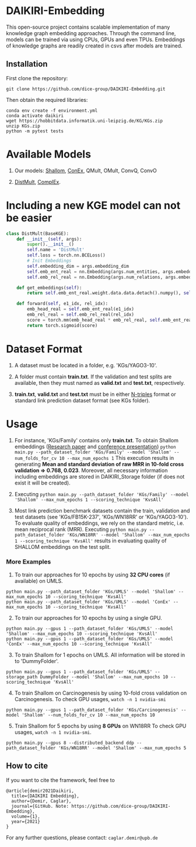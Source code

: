 # DAIKIRI-Embedding
This open-source project contains scalable implementation of many knowledge graph embedding approaches. Through the command line, models can be trained via using CPUs, GPUs and even TPUs.
Embeddings of knowledge graphs are readily created in csvs after models are trained.

## Installation

First clone the repository:
```
git clone https://github.com/dice-group/DAIKIRI-Embedding.git
```
Then obtain the required libraries:
```
conda env create -f environment.yml
conda activate daikiri
wget https://hobbitdata.informatik.uni-leipzig.de/KG/KGs.zip
unzip KGs.zip
python -m pytest tests
```
# Available Models
1. Our models: [Shallom](https://arxiv.org/pdf/2101.09090.pdf), [ConEx](https://openreview.net/forum?id=6T45-4TFqaX&invitationId=eswc-conferences.org/ESWC/2021/Conference/Research_Track/Paper49/-/Camera_Ready_Revision&referrer=%5BTasks%5D(%2Ftasks)), QMult, OMult, ConvQ, ConvO

2. [DistMult](https://arxiv.org/pdf/1412.6575.pdf), [ComplEx](https://arxiv.org/pdf/1606.06357.pdf).

# Including a new KGE model can not be easier
```python
class DistMult(BaseKGE):
    def __init__(self, args):
        super().__init__()
        self.name = 'DistMult'
        self.loss = torch.nn.BCELoss()
        # Init Embeddings
        self.embedding_dim = args.embedding_dim
        self.emb_ent_real = nn.Embedding(args.num_entities, args.embedding_dim)  # real
        self.emb_rel_real = nn.Embedding(args.num_relations, args.embedding_dim)  # real

    def get_embeddings(self):
        return self.emb_ent_real.weight.data.data.detach().numpy(), self.emb_rel_real.weight.data.detach().numpy()

    def forward(self, e1_idx, rel_idx):
        emb_head_real = self.emb_ent_real(e1_idx)
        emb_rel_real = self.emb_rel_real(rel_idx)
        score = torch.mm(emb_head_real * emb_rel_real, self.emb_ent_real.weight.transpose(1, 0))
        return torch.sigmoid(score)
```

# Dataset Format
1. A dataset must be located in a folder, e.g. 'KGs/YAGO3-10'.

2. A folder must contain **train.txt**. If the validation and test splits are available, then they must named as **valid.txt** and **test.txt**, respectively.

3. **train.txt**, **valid.txt** and **test.txt** must be in either [N-triples](https://www.w3.org/2001/sw/RDFCore/ntriples/) format or standard link prediction dataset format (see KGs folder).

# Usage 
1. For instance, 'KGs/Family' contains only **train.txt**. To obtain Shallom embeddings ([Research paper](https://arxiv.org/abs/2101.09090) and [conference presentation](https://www.youtube.com/watch?v=LUDpdgdvTQg)) 
```python main.py --path_dataset_folder 'KGs/Family' --model 'Shallom' --num_folds_for_cv 10 --max_num_epochs 1```
This execution results in generating **Mean and standard deviation of raw MRR in 10-fold cross validation => 0.768, 0.023**. Moreover, all necessary information including embeddings are stored in DAIKIRI_Storage folder (if does not exist it will be created).
   
1. Executing  ```python main.py --path_dataset_folder 'KGs/Family' --model 'Shallom' --max_num_epochs 1 --scoring_technique 'KvsAll'```
   
2. Most link prediction benchmark datasets contain the train, validation and test datasets (see 'KGs/FB15K-237', 'KGs/WN18RR' or 'KGs/YAGO3-10').
To evaluate quality of embeddings, we rely on the standard metric, i.e. mean reciprocal rank (MRR). Executing ```python main.py --path_dataset_folder 'KGs/WN18RR' --model 'Shallom' --max_num_epochs 1 --scoring_technique 'KvsAll'```
results in evaluating quality of SHALLOM embeddings on the test split.
   
   
### More Examples

1. To train our approaches for 10 epochs by using **32 CPU cores** (if available) on UMLS. 
```
python main.py --path_dataset_folder 'KGs/UMLS' --model 'Shallom' --max_num_epochs 10 --scoring_technique 'KvsAll'
python main.py --path_dataset_folder 'KGs/UMLS' --model 'ConEx' --max_num_epochs 10 --scoring_technique 'KvsAll'
```


2. To train our approaches for 10 epochs by using a single GPU.
```
python main.py --gpus 1 --path_dataset_folder 'KGs/UMLS' --model 'Shallom' --max_num_epochs 10 --scoring_technique 'KvsAll'
python main.py --gpus 1 --path_dataset_folder 'KGs/UMLS' --model 'ConEx' --max_num_epochs 10 --scoring_technique 'KvsAll'
```

3. To train Shallom for 1 epochs on UMLS. All information will be stored in to 'DummyFolder'.
```
python main.py --gpus 1 --path_dataset_folder 'KGs/UMLS' --storage_path DummyFolder --model 'Shallom' --max_num_epochs 10 --scoring_technique 'KvsAll'
```

4. To train Shallom on Carcinogenesis by using 10-fold cross validation on Carcinogenesis.  To check GPU usages, ```watch -n 1 nvidia-smi```
```
python main.py --gpus 1 --path_dataset_folder 'KGs/Carcinogenesis' --model 'Shallom' --num_folds_for_cv 10 --max_num_epochs 10
```
5. Train Shallom for 5 epochs by using **8 GPUs** on WN18RR To check GPU usages, ```watch -n 1 nvidia-smi```.
```
python main.py --gpus 8 --distributed_backend ddp --path_dataset_folder 'KGs/WN18RR' --model 'Shallom' --max_num_epochs 5
```
## How to cite
If you want to cite the framework, feel free to
```
@article{demir2021Daikiri,
  title={DAIKIRI Embedding},
  author={Demir, Caglar},
  journal={GitHub. Note: https://github.com/dice-group/DAIKIRI-Embedding},
  volume={1},
  year={2021}
}
```

For any further questions, please contact:  ```caglar.demir@upb.de```


